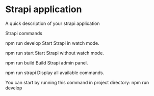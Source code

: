 # Strapi application

A quick description of your strapi application


Strapi commands

  npm run develop
  Start Strapi in watch mode.

  npm run start
  Start Strapi without watch mode.

  npm run build
  Build Strapi admin panel.

  npm run strapi
  Display all available commands.

You can start by running this command in project directory: 
  npm run develop


